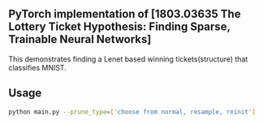 ## PyTorch implementation of [1803.03635 The Lottery Ticket Hypothesis: Finding Sparse, Trainable Neural Networks] ##

This demonstrates finding a Lenet based winning tickets(structure) that classifies MNIST.

## Usage ##

````bash
python main.py --prune_type=['choose from normal, resample, reinit']
````  


